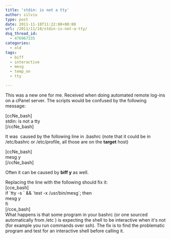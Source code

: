```yaml
---
title: 'stdin: is not a tty'
author: silviu
type: post
date: 2011-11-18T11:22:08+00:00
url: /2011/11/18/stdin-is-not-a-tty/
dsq_thread_id:
  - 476967335
categories:
  - old
tags:
  - biff
  - interactive
  - mesg
  - temp_on
  - tty

---
```

This was a new one for me. Received when doing automated remote log-ins on a cPanel server. The scripts would be confused by the following message:

[ccNe_bash]  
stdin: is not a tty  
[/ccNe_bash]

It was  caused by the following line in .bashrc (note that it could be in /etc/bashrc or /etc/profile, all those are on the **target** host)

[ccNe_bash]  
mesg y  
[/ccNe_bash]

Often it can be caused by **biff y** as well.

Replacing the line with the following should fix it:  
[cce_bash]  
if \`tty -s \` && \`test -x /usr/bin/mesg\`; then  
mesg y  
fi  
[/cce_bash]  
What happens is that some program in your bashrc (or one sourced automatically from /etc ) is expecting the shell to be interactive when it's not (for example you run commands over ssh). The fix is to find the problematic program and test for an interactive shell before calling it.